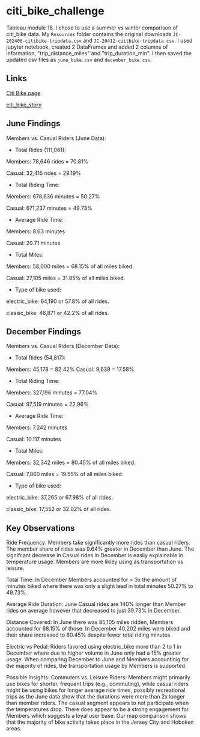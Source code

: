 # citi_bike_challenge

Tableau module 18. I chose to use a summer vs winter comparison of citi_bike data. My `Resources` folder
contains the original downloads `JC-202406-citibike-tripdata.csv` and `JC-20412-ciitbike-tripdata.csv`.
I used jupyter notebook, created 2 DataFrames and added 2 columns of information, "trip_distance_miles" and
"trip_duration_min". I then saved the updated csv files as `june_bike.csv` and `december_bike.csv`.

## Links

[Citi Bike page](https://citibikenyc.com/system-data)

[citi_bike_story](https://public.tableau.com/views/citi_bike_story_17398497522060/Story1?:language=en-US&publish=yes&:sid=&:redirect=auth&:display_count=n&:origin=viz_share_link)
## June Findings

Members vs. Casual Riders (June Data):

- Total Rides (111,061):

Members: 78,646 rides = 70.81%

Casual: 32,415 rides = 29.19%

- Total Riding Time:

Members: 678,636 minutes = 50.27%

Casual: 671,237 minutes = 49.73%

- Average Ride Time:

Members: 8.63 minutes

Casual: 20.71 minutes

- Total Miles:

Members: 58,000 miles = 68.15% of all miles biked.

Casual: 27,105 miles = 31.85% of all miles biked.

- Type of bike used:

electric_bike: 64,190 or 57.8% of all rides.

classic_bike: 46,871 or 42.2% of all rides.

## December Findings

Members vs. Casual Riders (December Data):

- Total Rides (54,817):

Members: 45,178 = 82.42%
Casual: 9,639 = 17.58%

- Total Riding Time:

Members: 327,196 minutes = 77.04%

Casual: 97,519 minutes = 22.96%

- Average Ride Time:

Members: 7.242 minutes

Casual: 10.117 minutes

- Total Miles:

Members: 32,342 miles = 80.45% of all miles biked.

Casual: 7,860 miles = 19.55% of all miles biked.

- Type of bike used:

electric_bike: 37,265 or 67.98% of all rides.

classic_bike: 17,552 or 32.02% of all rides.

## Key Observations

Ride Frequency: Members take significantly more rides than casual riders. The member share of rides was 9.64% greater in December than June.
The signifcant decrease in Casual rides in December is easily explainable in temperature usage. Members are more likley using as transportation
vs leisure.

Total Time: In December Members accounted for > 3x the amount of minutes biked where there was only a slight lead in total minutes 50.27%
to 49.73%.

Average Ride Duration: June Casual rides are 140% longer than Member rides on average however that decreased to just 39.73% in December.

Distance Covered: In June there was 85,105 miles ridden, Members accounted for 68.15% of those. In December 40,202 miles were biked
and their share increased to 80.45% despite fewer total riding minutes.

Electric vs Pedal: Riders favored using electric_bike more than 2 to 1 in December where due to higher volume in June only had a 15%
greater usage. When comparing December to June and Members accountinig for the majority of rides, the transportation usage by Members
is supported.

Possible Insights:
Commuters vs. Leisure Riders: Members might primarily use bikes for shorter, frequent trips (e.g., commuting), while casual riders
might be using bikes for longer average ride times, possibly recreational trips as the June data show that the durations were more than 2x longer
than member riders. The casual segment appears to not participate when the temperatures drop. There does appear to be a strong engagement for Members
which suggests a loyal user base. Our map comparison shows that the majority of bike activity takes place in the Jersey City and Hoboken areas.